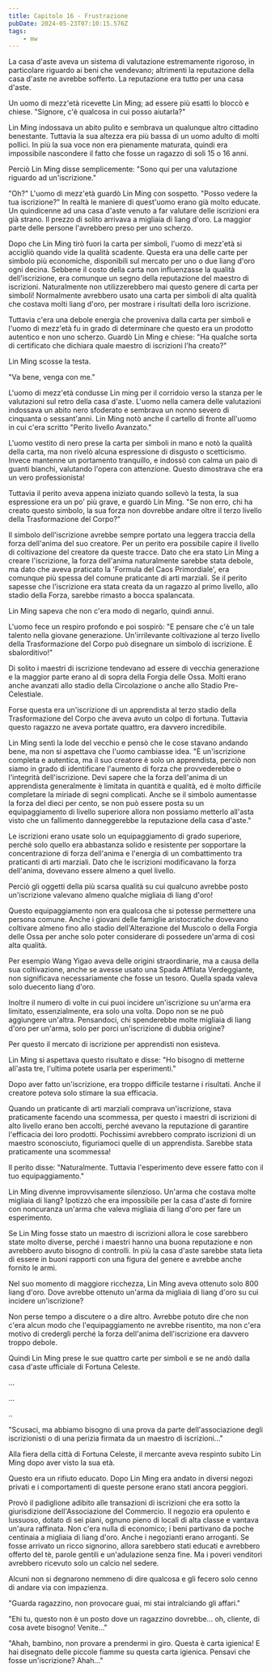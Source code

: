```yaml
---
title: Capitolo 16 - Frustrazione
pubDate: 2024-05-23T07:10:15.576Z
tags:
    - mw
---
```



La casa d'aste aveva un sistema di valutazione estremamente rigoroso, in particolare riguardo ai beni che vendevano; altrimenti la reputazione della casa d'aste ne avrebbe sofferto. La reputazione era tutto per una casa d'aste.


Un uomo di mezz'età ricevette Lin Ming; ad essere più esatti lo bloccò e chiese. "Signore, c'è qualcosa in cui posso aiutarla?"


Lin Ming indossava un abito pulito e sembrava un qualunque altro cittadino benestante. Tuttavia la sua altezza era più bassa di un uomo adulto di molti pollici. In più la sua voce non era pienamente maturata, quindi era impossibile nascondere il fatto che fosse un ragazzo di soli 15 o 16 anni.


Perciò Lin Ming disse semplicemente: "Sono qui per una valutazione riguardo ad un'iscrizione."


"Oh?" L'uomo di mezz'età guardò Lin Ming con sospetto.
"Posso vedere la tua iscrizione?" In realtà le maniere di quest'uomo erano già molto educate. Un quindicenne ad una casa d'aste venuto a far valutare delle iscrizioni era già strano. Il prezzo di solito arrivava a migliaia di liang d'oro. La maggior parte delle persone l'avrebbero preso per uno scherzo.


Dopo che Lin Ming tirò fuori la carta per simboli, l'uomo di mezz'età si accigliò quando vide la qualità scadente. Questa era una delle carte per simbolo più economiche, disponibili sul mercato per uno o due liang d'oro ogni decina. Sebbene il costo della carta non influenzasse la qualità dell'iscrizione, era comunque un segno della reputazione del maestro di iscrizioni. Naturalmente non utilizzerebbero mai questo genere di carta per simboli! Normalmente avrebbero usato una carta per simboli di alta qualità che costava molti liang d'oro, per mostrare i risultati della loro iscrizione.


Tuttavia c'era una debole energia che proveniva dalla carta per simboli e l'uomo di mezz'età fu in grado di determinare che questo era un prodotto autentico e non uno scherzo. Guardò Lin Ming e chiese: "Ha qualche sorta di certificato che dichiara quale maestro di iscrizioni l'ha creato?"


Lin Ming scosse la testa.


"Va bene, venga con me."


L'uomo di mezz'età condusse Lin ming per il corridoio verso la stanza per le valutazioni sul retro della casa d'aste. L'uomo nella camera delle valutazioni indossava un abito nero sfoderato e sembrava un nonno severo di cinquanta o sessant'anni. Lin Ming notò anche il cartello di fronte all'uomo in cui c'era scritto "Perito livello Avanzato."


L'uomo vestito di nero prese la carta per simboli in mano e notò la qualità della carta, ma non rivelò alcuna espressione di disgusto o scetticismo. Invece mantenne un portamento tranquillo, e indossò con calma un paio di guanti bianchi, valutando l'opera con attenzione. Questo dimostrava che era un vero professionista!


Tuttavia il perito aveva appena iniziato quando sollevò la testa, la sua espressione era un po' più grave, e guardò Lin Ming. "Se non erro, chi ha creato questo simbolo, la sua forza non dovrebbe andare oltre il terzo livello della Trasformazione del Corpo?"


Il simbolo dell'iscrizione avrebbe sempre portato una leggera traccia della forza dell'anima del suo creatore. Per un perito era possibile capire il livello di coltivazione del creatore da queste tracce. Dato che era stato Lin Ming a creare l'iscrizione, la forza dell'anima naturalmente sarebbe stata debole, ma dato che aveva praticato la 'Formula del Caos Primordiale', era comunque più spessa del comune praticante di arti marziali. Se il perito sapesse che l'iscrizione era stata creata da un ragazzo al primo livello, allo stadio della Forza, sarebbe rimasto a bocca spalancata.


Lin Ming sapeva che non c'era modo di negarlo, quindi annuì.


L'uomo fece un respiro profondo e poi sospirò: "E pensare che c'è un tale talento nella giovane generazione. Un'irrilevante coltivazione al terzo livello della Trasformazione del Corpo può disegnare un simbolo di iscrizione. È sbalorditivo!"


Di solito i maestri di iscrizione tendevano ad essere di vecchia generazione e la maggior parte erano al di sopra della Forgia delle Ossa. Molti erano anche avanzati allo stadio della Circolazione o anche allo Stadio Pre-Celestiale.


Forse questa era un'iscrizione di un apprendista al terzo stadio della Trasformazione del Corpo che aveva avuto un colpo di fortuna. Tuttavia questo ragazzo ne aveva portate quattro, era davvero incredibile.


Lin Ming sentì la lode del vecchio e pensò che le cose stavano andando bene, ma non si aspettava che l'uomo cambiasse idea. "È un'iscrizione completa e autentica, ma il suo creatore è solo un apprendista, perciò non siamo in grado di identificare l'aumento di forza che provvederebbe o l'integrità dell'iscrizione. Devi sapere che la forza dell'anima di un apprendista generalmente è limitata in quantità e qualità, ed è molto difficile completare la miriade di segni complicati. Anche se il simbolo aumentasse la forza del dieci per cento, se non può essere posta su un equipaggiamento di livello superiore allora non possiamo metterlo all'asta visto che un fallimento danneggerebbe la reputazione della casa d'aste."


Le iscrizioni erano usate solo un equipaggiamento di grado superiore, perché solo quello era abbastanza solido e resistente per sopportare la concentrazione di forza dell'anima e l'energia di un combattimento tra praticanti di arti marziali. Dato che le iscrizioni modificavano la forza dell'anima, dovevano essere almeno a quel livello.


Perciò gli oggetti della più scarsa qualità su cui qualcuno avrebbe posto un'iscrizione valevano almeno qualche migliaia di liang d'oro!


Questo equipaggiamento non era qualcosa che si potesse permettere una persona comune. Anche i giovani delle famiglie aristocratiche dovevano coltivare almeno fino allo stadio dell'Alterazione del Muscolo o della Forgia delle Ossa per anche solo poter considerare di possedere un'arma di così alta qualità.


Per esempio Wang Yigao aveva delle origini straordinarie, ma a causa della sua coltivazione, anche se avesse usato una Spada Affilata Verdeggiante, non significava necessariamente che fosse un tesoro. Quella spada valeva solo duecento liang d'oro.


Inoltre il numero di volte in cui puoi incidere un'iscrizione su un'arma era limitato, essenzialmente, era solo una volta. Dopo non se ne può aggiungere un'altra. Pensandoci, chi spenderebbe molte migliaia di liang d'oro per un'arma, solo per porci un'iscrizione di dubbia origine?


Per questo il mercato di iscrizione per apprendisti non esisteva.


Lin Ming si aspettava questo risultato e disse: "Ho bisogno di metterne all'asta tre, l'ultima potete usarla per esperimenti."


Dopo aver fatto un'iscrizione, era troppo difficile testarne i risultati. Anche il creatore poteva solo stimare la sua efficacia.


Quando un praticante di arti marziali comprava un'iscrizione, stava praticamente facendo una scommessa, per questo i maestri di iscrizioni di alto livello erano ben accolti, perché avevano la reputazione di garantire l'efficacia dei loro prodotti.
Pochissimi avrebbero comprato iscrizioni di un maestro sconosciuto, figuriamoci quelle di un apprendista. Sarebbe stata praticamente una scommessa!


Il perito disse: "Naturalmente. Tuttavia l'esperimento deve essere fatto con il tuo equipaggiamento."


Lin Ming divenne improvvisamente silenzioso. Un'arma che costava molte migliaia di liang? Ipotizzò che era impossibile per la casa d'aste di fornire con noncuranza un'arma che valeva migliaia di liang d'oro per fare un esperimento.


Se Lin Ming fosse stato un maestro di iscrizioni allora le cose sarebbero state molto diverse, perché i maestri hanno una buona reputazione e non avrebbero avuto bisogno di controlli. In più la casa d'aste sarebbe stata lieta di essere in buoni rapporti con una figura del genere e avrebbe anche fornito le armi.


Nel suo momento di maggiore ricchezza, Lin Ming aveva ottenuto solo 800 liang d'oro.
Dove avrebbe ottenuto un'arma da migliaia di liang d'oro su cui incidere un'iscrizione?


Non perse tempo a discutere o a dire altro. Avrebbe potuto dire che non c'era alcun modo che l'equipaggiamento ne avrebbe risentito, ma non c'era motivo di credergli perché la forza dell'anima dell'iscrizione era davvero troppo debole.


Quindi Lin Ming prese le sue quattro carte per simboli e se ne andò dalla casa d'aste ufficiale di Fortuna Celeste.


...


...


..


"Scusaci, ma abbiamo bisogno di una prova da parte dell'associazione degli iscrizionisti o di una perizia firmata da un maestro di iscrizioni..."


Alla fiera della città di Fortuna Celeste, il mercante aveva respinto subito Lin Ming dopo aver visto la sua età.


Questo era un rifiuto educato. Dopo Lin Ming era andato in diversi negozi privati e i comportamenti di queste persone erano stati ancora peggiori.


Provò il padiglione adibito alle transazioni di iscrizioni che era sotto la giurisdizione dell'Associazione del Commercio. Il negozio era opulento e lussuoso, dotato di sei piani, ognuno pieno di locali di alta classe e vantava un'aura raffinata. Non c'era nulla di economico; i beni partivano da poche centinaia a migliaia di liang d'oro. Anche i negozianti erano arroganti. Se fosse arrivato un ricco signorino, allora sarebbero stati educati e avrebbero offerto del tè, parole gentili e un'adulazione senza fine. Ma i poveri venditori avrebbero ricevuto solo un calcio nel sedere.


Alcuni non si degnarono nemmeno di dire qualcosa e gli fecero solo cenno di andare via con impazienza.


"Guarda ragazzino, non provocare guai, mi stai intralciando gli affari."


"Ehi tu, questo non è un posto dove un ragazzino dovrebbe... oh, cliente, di cosa avete bisogno! Venite..."


"Ahah, bambino, non provare a prendermi in giro. Questa è carta igienica! E hai disegnato delle piccole fiamme su questa carta igienica. Pensavi che fosse un'iscrizione? Ahah..."
